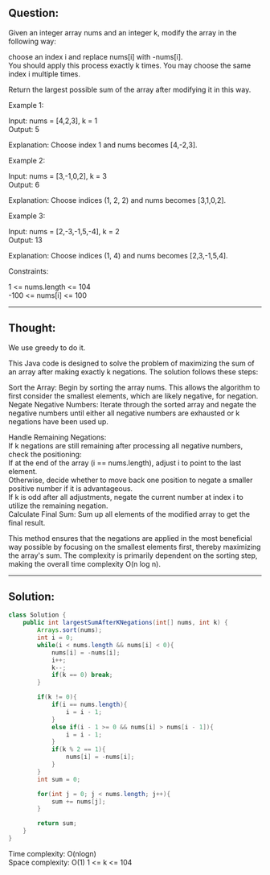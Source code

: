 ## Question:

Given an integer array nums and an integer k, modify the array in the following way:  

choose an index i and replace nums[i] with -nums[i].  
You should apply this process exactly k times. You may choose the same index i multiple times.  

Return the largest possible sum of the array after modifying it in this way.  

Example 1:  

Input: nums = [4,2,3], k = 1  
Output: 5  

Explanation: Choose index 1 and nums becomes [4,-2,3].  

Example 2:  

Input: nums = [3,-1,0,2], k = 3  
Output: 6  

Explanation: Choose indices (1, 2, 2) and nums becomes [3,1,0,2].  

Example 3:  

Input: nums = [2,-3,-1,5,-4], k = 2  
Output: 13  

Explanation: Choose indices (1, 4) and nums becomes [2,3,-1,5,4].  

Constraints:  

1 <= nums.length <= 104  
-100 <= nums[i] <= 100  

---
## Thought:
We use greedy to do it.

This Java code is designed to solve the problem of maximizing the sum of an array after making exactly k negations. The solution follows these steps:  

Sort the Array: Begin by sorting the array nums. This allows the algorithm to first consider the smallest elements, which are likely negative, for negation.  
Negate Negative Numbers: Iterate through the sorted array and negate the negative numbers until either all negative numbers are exhausted or k negations have been used up.  

Handle Remaining Negations:  
If k negations are still remaining after processing all negative numbers, check the positioning:  
If at the end of the array (i == nums.length), adjust i to point to the last element.  
Otherwise, decide whether to move back one position to negate a smaller positive number if it is advantageous.  
If k is odd after all adjustments, negate the current number at index i to utilize the remaining negation.  
Calculate Final Sum: Sum up all elements of the modified array to get the final result.  

This method ensures that the negations are applied in the most beneficial way possible by focusing on the smallest elements first, thereby maximizing the array's sum. The complexity is primarily dependent on the sorting step, making the overall time complexity O(n log n).

---
## Solution:
```Java
class Solution {
    public int largestSumAfterKNegations(int[] nums, int k) {
        Arrays.sort(nums);
        int i = 0;
        while(i < nums.length && nums[i] < 0){
            nums[i] = -nums[i];
            i++;
            k--;
            if(k == 0) break;
        }

        if(k != 0){
            if(i == nums.length){
                i = i - 1;
            }
            else if(i - 1 >= 0 && nums[i] > nums[i - 1]){
                i = i - 1;
            }
            if(k % 2 == 1){
                nums[i] = -nums[i];
            }
        }
        int sum = 0;

        for(int j = 0; j < nums.length; j++){
            sum += nums[j];
        }

        return sum;
    }
}
```
Time complexity: O(nlogn)  
Space complexity: O(1)
1 <= k <= 104
